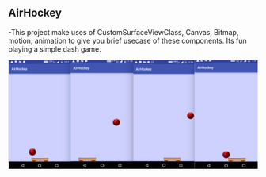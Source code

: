 ## AirHockey


-This project make uses of CustomSurfaceViewClass, Canvas, Bitmap, motion, animation to give you brief usecase of these components. Its fun playing a simple dash game.

![alt text](https://github.com/abhishekBhartiProjects/AirHockey/blob/master/aithockey.png)
